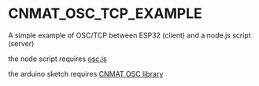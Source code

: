 # CNMAT_OSC_TCP_EXAMPLE

A simple example of OSC/TCP between ESP32 (client) and a node.js script (server)

the node script requires [osc.js](https://github.com/colinbdclark/osc.js)

the arduino sketch requires [CNMAT OSC library](https://github.com/CNMAT/OSC)
